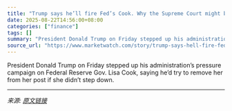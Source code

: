 ```yaml
---
title: "Trump says he’ll fire Fed’s Cook. Why the Supreme Court might block such a move."
date: 2025-08-22T14:56:00+08:00
categories: ["finance"]
tags: []
summary: "President Donald Trump on Friday stepped up his administration’s pressure campaign on Federal Reserve Gov. Lisa Cook, saying he’d try to remove her from her post if she didn’t step down."
source_url: "https://www.marketwatch.com/story/trump-says-hell-fire-feds-cook-why-the-supreme-court-might-block-such-a-move-e5a80661?mod=mw_rss_topstories"
---
```


President Donald Trump on Friday stepped up his administration’s pressure campaign on Federal Reserve Gov. Lisa Cook, saying he’d try to remove her from her post if she didn’t step down.

---

*来源: [原文链接](https://www.marketwatch.com/story/trump-says-hell-fire-feds-cook-why-the-supreme-court-might-block-such-a-move-e5a80661?mod=mw_rss_topstories)*

